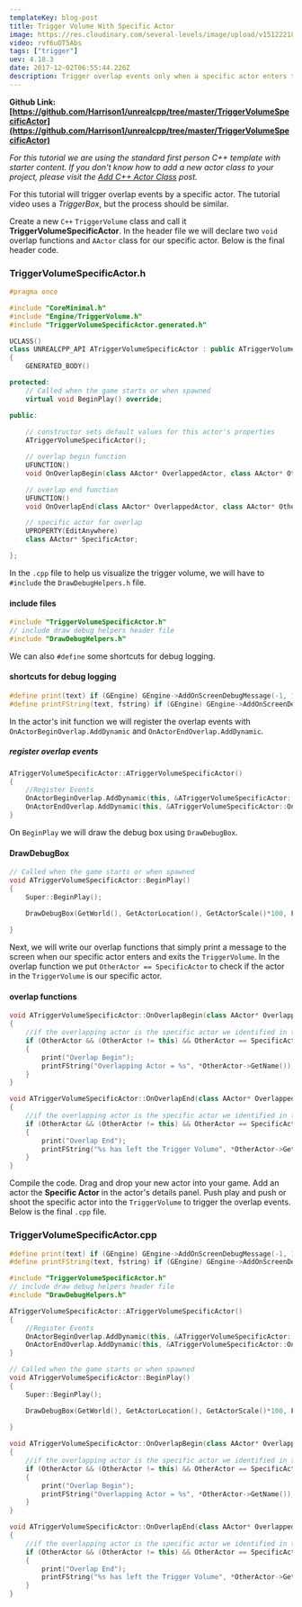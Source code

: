 ```yaml
---
templateKey: blog-post
title: Trigger Volume With Specific Actor
image: https://res.cloudinary.com/several-levels/image/upload/v1512221876/trigger-box-specific-actor_jtm9pb.jpg
video: rvf6uOT5Abs
tags: ["trigger"]
uev: 4.18.3
date: 2017-12-02T06:55:44.226Z
description: Trigger overlap events only when a specific actor enters the TriggerVolume.
---
```

**Github Link: [https://github.com/Harrison1/unrealcpp/tree/master/TriggerVolumeSpecificActor](https://github.com/Harrison1/unrealcpp/tree/master/TriggerVolumeSpecificActor)**

*For this tutorial we are using the standard first person C++ template with starter content. If you don't know how to add a new actor class to your project, please visit the [Add C++ Actor Class](/add-actor-class) post.*

For this tutorial will trigger overlap events by a specific actor. The tutorial video uses a *TriggerBox*, but the process should be similar.

Create a new `C++` `TriggerVolume` class and call it **TriggerVolumeSpecificActor**. In the header file we will declare two `void` overlap functions and `AActor` class for our specific actor. Below is the final header code.

### TriggerVolumeSpecificActor.h
```cpp
#pragma once

#include "CoreMinimal.h"
#include "Engine/TriggerVolume.h"
#include "TriggerVolumeSpecificActor.generated.h"

UCLASS()
class UNREALCPP_API ATriggerVolumeSpecificActor : public ATriggerVolume
{
	GENERATED_BODY()

protected:
	// Called when the game starts or when spawned
	virtual void BeginPlay() override;

public:
	
	// constructor sets default values for this actor's properties
	ATriggerVolumeSpecificActor();

	// overlap begin function
	UFUNCTION()
	void OnOverlapBegin(class AActor* OverlappedActor, class AActor* OtherActor);

	// overlap end function
	UFUNCTION()
	void OnOverlapEnd(class AActor* OverlappedActor, class AActor* OtherActor);

	// specific actor for overlap
	UPROPERTY(EditAnywhere)
	class AActor* SpecificActor;

};
```

In the `.cpp` file to help us visualize the trigger volume, we will have to `#include` the `DrawDebugHelpers.h` file.

#### include files
```cpp
#include "TriggerVolumeSpecificActor.h"
// include draw debug helpers header file
#include "DrawDebugHelpers.h"
```

We can also `#define` some shortcuts for debug logging.

#### shortcuts for debug logging
```cpp
#define print(text) if (GEngine) GEngine->AddOnScreenDebugMessage(-1, 1.5, FColor::Green,text)
#define printFString(text, fstring) if (GEngine) GEngine->AddOnScreenDebugMessage(-1, 5.f, FColor::Green, FString::Printf(TEXT(text), fstring))
```

In the actor's init function we will register the overlap events with `OnActorBeginOverlap.AddDynamic` and `OnActorEndOverlap.AddDynamic`. 

##### register overlap events
```cpp
ATriggerVolumeSpecificActor::ATriggerVolumeSpecificActor()
{
    //Register Events
    OnActorBeginOverlap.AddDynamic(this, &ATriggerVolumeSpecificActor::OnOverlapBegin);
    OnActorEndOverlap.AddDynamic(this, &ATriggerVolumeSpecificActor::OnOverlapEnd);
}
```

On `BeginPlay` we will draw the debug box using `DrawDebugBox`.

#### DrawDebugBox
```cpp
// Called when the game starts or when spawned
void ATriggerVolumeSpecificActor::BeginPlay()
{
	Super::BeginPlay();

	DrawDebugBox(GetWorld(), GetActorLocation(), GetActorScale()*100, FColor::Turquoise, true, -1, 0, 5);
	
}
```

Next, we will write our overlap functions that simply print a message to the screen when our specific actor enters and exits the `TriggerVolume`. In the overlap function we put `OtherActor == SpecificActor` to check if the actor in the `TriggerVolume` is our specific actor.

#### overlap functions
```cpp
void ATriggerVolumeSpecificActor::OnOverlapBegin(class AActor* OverlappedActor, class AActor* OtherActor)
{
    //if the overlapping actor is the specific actor we identified in the editor
    if (OtherActor && (OtherActor != this) && OtherActor == SpecificActor )
    {
        print("Overlap Begin");
        printFString("Overlapping Actor = %s", *OtherActor->GetName());
    }
}

void ATriggerVolumeSpecificActor::OnOverlapEnd(class AActor* OverlappedActor, class AActor* OtherActor)
{
    //if the overlapping actor is the specific actor we identified in the editor
    if (OtherActor && (OtherActor != this) && OtherActor == SpecificActor )
    {
        print("Overlap End");
        printFString("%s has left the Trigger Volume", *OtherActor->GetName());
    }
}
```

Compile the code. Drag and drop your new actor into your game. Add an actor the **Specific Actor** in the actor's details panel. Push play and push or shoot the specific actor into the `TriggerVolume` to trigger the overlap events. Below is the final `.cpp` file.

### TriggerVolumeSpecificActor.cpp
```cpp
#define print(text) if (GEngine) GEngine->AddOnScreenDebugMessage(-1, 1.5, FColor::Green,text)
#define printFString(text, fstring) if (GEngine) GEngine->AddOnScreenDebugMessage(-1, 5.f, FColor::Green, FString::Printf(TEXT(text), fstring))

#include "TriggerVolumeSpecificActor.h"
// include draw debug helpers header file
#include "DrawDebugHelpers.h"

ATriggerVolumeSpecificActor::ATriggerVolumeSpecificActor()
{
    //Register Events
    OnActorBeginOverlap.AddDynamic(this, &ATriggerVolumeSpecificActor::OnOverlapBegin);
    OnActorEndOverlap.AddDynamic(this, &ATriggerVolumeSpecificActor::OnOverlapEnd);
}

// Called when the game starts or when spawned
void ATriggerVolumeSpecificActor::BeginPlay()
{
	Super::BeginPlay();

	DrawDebugBox(GetWorld(), GetActorLocation(), GetActorScale()*100, FColor::Turquoise, true, -1, 0, 5);
	
}

void ATriggerVolumeSpecificActor::OnOverlapBegin(class AActor* OverlappedActor, class AActor* OtherActor)
{
    //if the overlapping actor is the specific actor we identified in the editor
    if (OtherActor && (OtherActor != this) && OtherActor == SpecificActor )
    {
        print("Overlap Begin");
        printFString("Overlapping Actor = %s", *OtherActor->GetName());
    }
}

void ATriggerVolumeSpecificActor::OnOverlapEnd(class AActor* OverlappedActor, class AActor* OtherActor)
{
    //if the overlapping actor is the specific actor we identified in the editor
    if (OtherActor && (OtherActor != this) && OtherActor == SpecificActor )
    {
        print("Overlap End");
        printFString("%s has left the Trigger Volume", *OtherActor->GetName());
    }
}

```